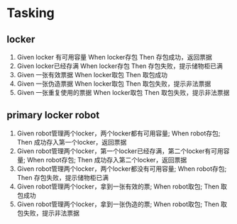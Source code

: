 # Tasking
## locker
1. Given locker 有可用容量 When locker存包 Then 存包成功，返回票据
2. Given locker已经存满 When locker存包 Then 存包失败，提示储物柜已满
3. Given 一张有效票据 When locker取包 Then 取包成功
4. Given 一张伪造票据 When locker取包 Then 取包失败，提示非法票据
5. Given 一张重复使用的票据 When locker取包 Then 取包失败，提示非法票据
## primary locker robot
1. Given robot管理两个locker，两个locker都有可用容量; When robot存包; Then 成功存入第一个locker，返回票据
2. Given robot管理两个locker，第一个locker已经存满，第二个locker有可用容量; When robot存包; Then 成功存入第二个locker，返回票据
3. Given robot管理两个locker，两个locker都没有可用容量; When robot存包; Then 存包失败，提示储物柜已满
4. Given robot管理两个locker，拿到一张有效的票; When robot取包; Then 取包成功
5. Given robot管理两个locker，拿到一张伪造的票; When robot取包; Then 取包失败，提示非法票据


